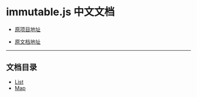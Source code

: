# immutable.js 中文文档

* [原项目地址](https://github.com/facebook/immutable-js "facebook/immutable-js")

* [原文档地址](http://facebook.github.io/immutable-js/docs/#/ "facebook/immutable-js")
***
## 文档目录
* [List](https://github.com/MEANyehoon/immutable-doc/tree/master/List "List")
* [Map](https://github.com/MEANyehoon/immutable-doc/tree/master/Map "Map")